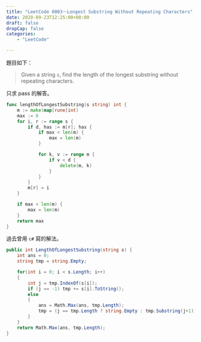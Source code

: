 ```yaml
---
title: "LeetCode 0003－Longest Substring Without Repeating Characters"
date: 2020-09-23T12:25:00+08:00
draft: false
dropCap: false
categories:
    - "LeetCode"

---
```


題目如下：

> Given a string `s`, find the length of the longest substring without repeating characters.

<!--more-->

只求 pass 的解答。

```go
func lengthOfLongestSubstring(s string) int {
	m := make(map[rune]int)
	max := 0
	for i, r := range s {
		if d, has := m[r]; has {
			if max < len(m) {
				max = len(m)
			}

			for k, v := range m {
				if v < d {
					delete(m, k)
				}
			}
		}
		m[r] = i
	}

	if max < len(m) {
		max = len(m)
	}
	return max
}
```

過去曾用 `c#` 寫的解法。

```csharp
public int LengthOfLongestSubstring(string s) {
	int ans = 0;
	string tmp = string.Empty;

	for(int i = 0; i < s.Length; i++)
	{
		int j = tmp.IndexOf(s[i]);
		if (j == -1) tmp += s[i].ToString();
		else 
		{
			ans = Math.Max(ans, tmp.Length);
			tmp = (j == tmp.Length ? string.Empty : tmp.Substring(j+1)) + s[i].ToString();
		}
	}
	return Math.Max(ans, tmp.Length);
}
```

